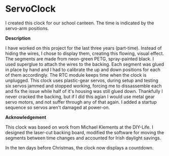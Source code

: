 # ServoClock

I created this clock for our school canteen. The time is indicated by the servo-arm positions.


**Description**

I have worked on this project for the last three years (part-time). Instead of hiding the wires, I chose to display them, creating this flowing, visual effect. The segments are made from neon-green PETG, spray-painted black. I used superglue to attach the wires to the backing. Each segment was glued in place by hand and I had to calibrate the up and down positions for each of them accordingly. The RTC module keeps time when the clock is unplugged. This clock uses plastic-gear servos, during setup and testing six servos jammed and stopped working, forcing me to dissassemble each and fix the issue while half of it's housing was still glued down. Thankfully I never cracked the backing, but if I did this agian I would use metal gear servo motors, and not suffer through any of that again. I added a startup sequence so servos aren't damaged at power-on.


**Acknowledgement**

This clock was based on work from Michael Klements at the DIY-Life. I designed the laser-cut backing board, modified the software for moving the segments between time changes and accounted for Irish daylight savings.

In the ten days before Christmas, the clock now displays a countdown. 
